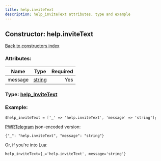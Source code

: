 ```yaml
---
title: help.inviteText
description: help_inviteText attributes, type and example
---
```

## Constructor: help.inviteText  
[Back to constructors index](index.md)



### Attributes:

| Name     |    Type       | Required |
|----------|:-------------:|---------:|
|message|[string](../types/string.md) | Yes|



### Type: [help\_InviteText](../types/help_InviteText.md)


### Example:

```
$help_inviteText = ['_' => 'help.inviteText', 'message' => 'string'];
```  

[PWRTelegram](https://pwrtelegram.xyz) json-encoded version:

```
{"_": "help.inviteText", "message": "string"}
```


Or, if you're into Lua:  


```
help_inviteText={_='help.inviteText', message='string'}

```


